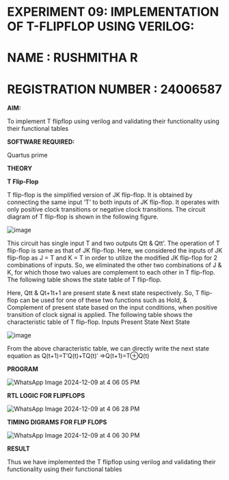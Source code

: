 # EXPERIMENT 09: IMPLEMENTATION OF T-FLIPFLOP USING VERILOG:
# NAME : RUSHMITHA R
# REGISTRATION NUMBER : 24006587

**AIM:**

To implement  T flipflop using verilog and validating their functionality using their functional tables

**SOFTWARE REQUIRED:**

Quartus prime

**THEORY**

**T Flip-Flop**

T flip-flop is the simplified version of JK flip-flop. It is obtained by connecting the same input ‘T’ to both inputs of JK flip-flop. It operates with only positive clock transitions or negative clock transitions. The circuit diagram of T flip-flop is shown in the following figure.

![image](https://github.com/naavaneetha/T-FLIPFLOP-POSEDGE/assets/154305477/458a68fe-2d08-4a9d-ac4f-7ae0480ce0bd)

 
This circuit has single input T and two outputs Qtt & Qtt’. The operation of T flip-flop is same as that of JK flip-flop. Here, we considered the inputs of JK flip-flop as J = T and K = T in order to utilize the modified JK flip-flop for 2 combinations of inputs. So, we eliminated the other two combinations of J & K, for which those two values are complement to each other in T flip-flop. The following table shows the state table of T flip-flop.

Here, Qtt & Qt+1t+1 are present state & next state respectively. So, T flip-flop can be used for one of these two functions such as Hold, & Complement of present state based on the input conditions, when positive transition of clock signal is applied. The following table shows the characteristic table of T flip-flop. Inputs Present State Next State

![image](https://github.com/naavaneetha/T-FLIPFLOP-POSEDGE/assets/154305477/cdd7fb32-539f-4b66-bb8d-f305a153c886)

 
From the above characteristic table, we can directly write the next state equation as Q(t+1)=T′Q(t)+TQ(t)′ ⇒Q(t+1)=T⊕Q(t)

**PROGRAM**

![WhatsApp Image 2024-12-09 at 4 06 05 PM](https://github.com/user-attachments/assets/631c8d2d-e705-435e-8843-fc2090325226)


**RTL LOGIC FOR FLIPFLOPS**

![WhatsApp Image 2024-12-09 at 4 06 28 PM](https://github.com/user-attachments/assets/9dd6a158-02cb-4cf8-b842-c7b218e710b4)


**TIMING DIGRAMS FOR FLIP FLOPS**

![WhatsApp Image 2024-12-09 at 4 06 30 PM](https://github.com/user-attachments/assets/fe1589cd-de3d-4b5b-b344-950c4160a126)


**RESULT**

Thus we have implemented the T flipflop using verilog and validating their functionality using their functional tables

 
